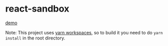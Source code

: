 # react-sandbox

[demo](https://ahuglajbclajep.github.io/react-sandbox/)

Note: This project uses [yarn workspaces](https://yarnpkg.com/en/docs/workspaces), so to build it you need to do `yarn install` in the root directory.
